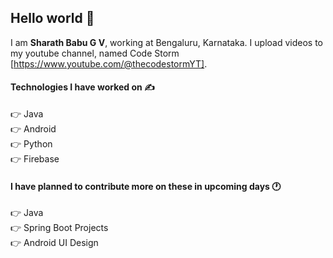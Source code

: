 ## Hello world 👋
I am <b>Sharath Babu G V</b>, working at Bengaluru, Karnataka. I upload videos to my youtube channel, named Code Storm [https://www.youtube.com/@thecodestormYT].


#### Technologies I have worked on ✍️
👉 Java<br/>
👉 Android<br/>
👉 Python<br/>
👉 Firebase<br/>


#### I have planned to contribute more on these in upcoming days 🕐
👉 Java<br/>
👉 Spring Boot Projects<br/>
👉 Android UI Design<br/>

<!--
**sharathbabugv/sharathbabugv** is a ✨ _special_ ✨ repository because its `README.md` (this file) appears on your GitHub profile.
<p float="left">
  <img src="https://cdn4.iconfinder.com/data/icons/google-i-o-2016/512/google_firebase-2-512.png" width="36" />
  <img src="https://i.imgur.com/G4eM3yv.png" width="24" /> 
  <img src="https://image.flaticon.com/icons/svg/888/888839.svg" width="32" />
</p>

Here are some ideas to get you started:

- 🔭 I’m currently working on ...
- 🌱 I’m currently learning ...
- 👯 I’m looking to collaborate on ...
- 🤔 I’m looking for help with ...
- 💬 Ask me about ...
- 📫 How to reach me: ...
- 😄 Pronouns: ...
- ⚡ Fun fact: ...
-->
